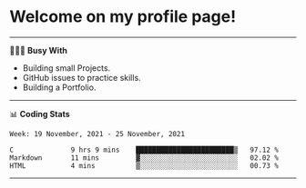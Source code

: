 # Welcome on my profile page!
<!-- print(("dralla"[::-1]+"s").capitalize()) -->

---
👨🏻‍💻 **Busy With**
* Building small Projects.
* GitHub issues to practice skills.
* Building a Portfolio.

---
📊 **Coding Stats**
<!--START_SECTION:waka-->
```text
Week: 19 November, 2021 - 25 November, 2021

C              9 hrs 9 mins    ████████████████████████▒   97.12 % 
Markdown       11 mins         ▓░░░░░░░░░░░░░░░░░░░░░░░░   02.02 % 
HTML           4 mins          ▒░░░░░░░░░░░░░░░░░░░░░░░░   00.73 % 
```
<!--END_SECTION:waka-->
---

